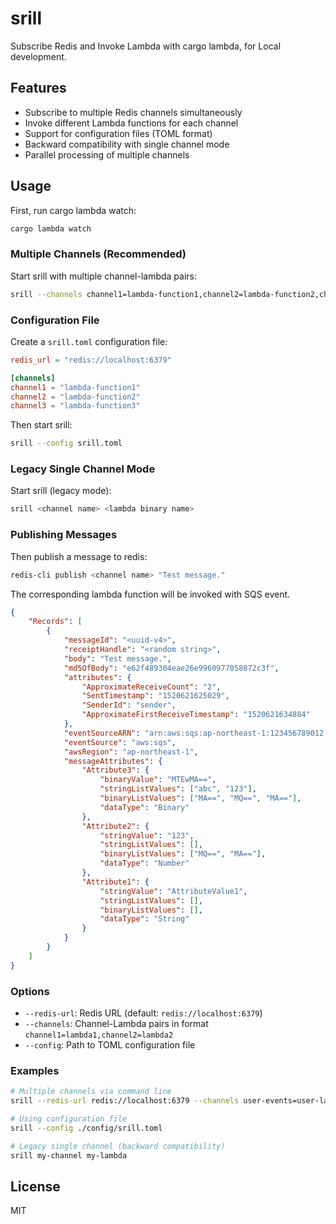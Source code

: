# srill

Subscribe Redis and Invoke Lambda with cargo lambda, for Local development.

## Features

- Subscribe to multiple Redis channels simultaneously
- Invoke different Lambda functions for each channel
- Support for configuration files (TOML format)
- Backward compatibility with single channel mode
- Parallel processing of multiple channels

## Usage

First, run cargo lambda watch:
```sh
cargo lambda watch
```

### Multiple Channels (Recommended)

Start srill with multiple channel-lambda pairs:
```sh
srill --channels channel1=lambda-function1,channel2=lambda-function2,channel3=lambda-function3
```

### Configuration File

Create a `srill.toml` configuration file:
```toml
redis_url = "redis://localhost:6379"

[channels]
channel1 = "lambda-function1"
channel2 = "lambda-function2"
channel3 = "lambda-function3"
```

Then start srill:
```sh
srill --config srill.toml
```

### Legacy Single Channel Mode

Start srill (legacy mode):
```sh
srill <channel name> <lambda binary name>
```

### Publishing Messages

Then publish a message to redis:
```sh
redis-cli publish <channel name> "Test message."
```

The corresponding lambda function will be invoked with SQS event.

```json
{
    "Records": [
        {
            "messageId": "<uuid-v4>",
            "receiptHandle": "<random string>",
            "body": "Test message.",
            "md5OfBody": "e62f489304eae26e9960977058872c3f",
            "attributes": {
                "ApproximateReceiveCount": "2",
                "SentTimestamp": "1520621625029",
                "SenderId": "sender",
                "ApproximateFirstReceiveTimestamp": "1520621634884"
            },
            "eventSourceARN": "arn:aws:sqs:ap-northeast-1:123456789012:SQSQueue",
            "eventSource": "aws:sqs",
            "awsRegion": "ap-northeast-1",
            "messageAttributes": {
                "Attribute3": {
                    "binaryValue": "MTEwMA==",
                    "stringListValues": ["abc", "123"],
                    "binaryListValues": ["MA==", "MQ==", "MA=="],
                    "dataType": "Binary"
                },
                "Attribute2": {
                    "stringValue": "123",
                    "stringListValues": [],
                    "binaryListValues": ["MQ==", "MA=="],
                    "dataType": "Number"
                },
                "Attribute1": {
                    "stringValue": "AttributeValue1",
                    "stringListValues": [],
                    "binaryListValues": [],
                    "dataType": "String"
                }
            }
        }
    ]
}
```

### Options

- `--redis-url`: Redis URL (default: `redis://localhost:6379`)
- `--channels`: Channel-Lambda pairs in format `channel1=lambda1,channel2=lambda2`
- `--config`: Path to TOML configuration file

### Examples

```sh
# Multiple channels via command line
srill --redis-url redis://localhost:6379 --channels user-events=user-lambda,order-events=order-lambda

# Using configuration file
srill --config ./config/srill.toml

# Legacy single channel (backward compatibility)
srill my-channel my-lambda
```

## License

MIT
